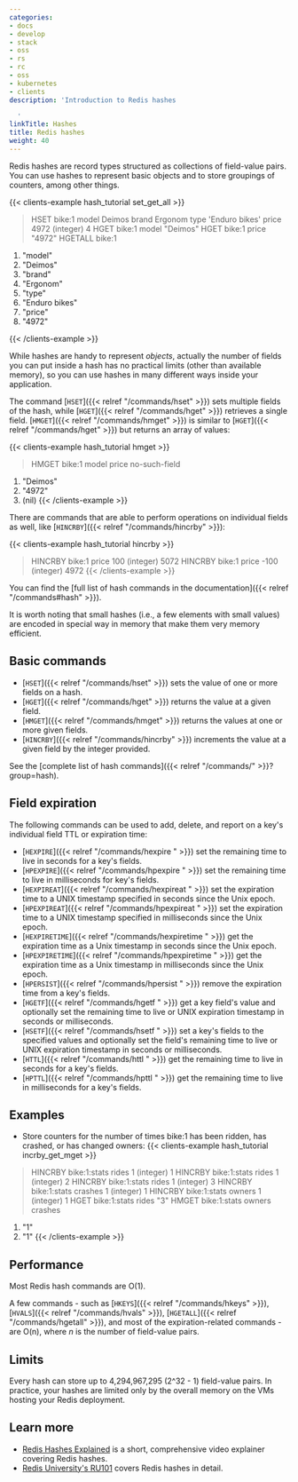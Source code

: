 ```yaml
---
categories:
- docs
- develop
- stack
- oss
- rs
- rc
- oss
- kubernetes
- clients
description: 'Introduction to Redis hashes

  '
linkTitle: Hashes
title: Redis hashes
weight: 40
---
```


Redis hashes are record types structured as collections of field-value pairs.
You can use hashes to represent basic objects and to store groupings of counters, among other things.

{{< clients-example hash_tutorial set_get_all >}}
> HSET bike:1 model Deimos brand Ergonom type 'Enduro bikes' price 4972
(integer) 4
> HGET bike:1 model
"Deimos"
> HGET bike:1 price
"4972"
> HGETALL bike:1
1) "model"
2) "Deimos"
3) "brand"
4) "Ergonom"
5) "type"
6) "Enduro bikes"
7) "price"
8) "4972"

{{< /clients-example >}}

While hashes are handy to represent *objects*, actually the number of fields you can
put inside a hash has no practical limits (other than available memory), so you can use
hashes in many different ways inside your application.

The command [`HSET`]({{< relref "/commands/hset" >}}) sets multiple fields of the hash, while [`HGET`]({{< relref "/commands/hget" >}}) retrieves
a single field. [`HMGET`]({{< relref "/commands/hmget" >}}) is similar to [`HGET`]({{< relref "/commands/hget" >}}) but returns an array of values:

{{< clients-example hash_tutorial hmget >}}
> HMGET bike:1 model price no-such-field
1) "Deimos"
2) "4972"
3) (nil)
{{< /clients-example >}}

There are commands that are able to perform operations on individual fields
as well, like [`HINCRBY`]({{< relref "/commands/hincrby" >}}):

{{< clients-example hash_tutorial hincrby >}}
> HINCRBY bike:1 price 100
(integer) 5072
> HINCRBY bike:1 price -100
(integer) 4972
{{< /clients-example >}}

You can find the [full list of hash commands in the documentation]({{< relref "/commands#hash" >}}).

It is worth noting that small hashes (i.e., a few elements with small values) are
encoded in special way in memory that make them very memory efficient.

## Basic commands

* [`HSET`]({{< relref "/commands/hset" >}}) sets the value of one or more fields on a hash.
* [`HGET`]({{< relref "/commands/hget" >}}) returns the value at a given field.
* [`HMGET`]({{< relref "/commands/hmget" >}}) returns the values at one or more given fields.
* [`HINCRBY`]({{< relref "/commands/hincrby" >}}) increments the value at a given field by the integer provided.

See the [complete list of hash commands]({{< relref "/commands/" >}}?group=hash).

## Field expiration

The following commands can be used to add, delete, and report on a key's individual field TTL or expiration time:

* [`HEXPIRE`]({{< relref "/commands/hexpire " >}}) set the remaining time to live in seconds for a key's fields.
* [`HPEXPIRE`]({{< relref "/commands/hpexpire " >}}) set the remaining time to live in milliseconds for key's fields.
* [`HEXPIREAT`]({{< relref "/commands/hexpireat " >}}) set the expiration time to a UNIX timestamp specified in seconds since the Unix epoch.
* [`HPEXPIREAT`]({{< relref "/commands/hpexpireat " >}}) set the expiration time to a UNIX timestamp specified in milliseconds since the Unix epoch.
* [`HEXPIRETIME`]({{< relref "/commands/hexpiretime " >}}) get the expiration time as a Unix timestamp in seconds since the Unix epoch.
* [`HPEXPIRETIME`]({{< relref "/commands/hpexpiretime " >}}) get the expiration time as a Unix timestamp in milliseconds since the Unix epoch.
* [`HPERSIST`]({{< relref "/commands/hpersist " >}}) remove the expiration time from a key's fields.
* [`HGETF`]({{< relref "/commands/hgetf " >}}) get a key field's value and optionally set the remaining time to live or UNIX expiration timestamp in seconds or milliseconds.
* [`HSETF`]({{< relref "/commands/hsetf " >}}) set a key's fields to the specified values and optionally set the field's remaining time to live or UNIX expiration timestamp in seconds or milliseconds.
* [`HTTL`]({{< relref "/commands/httl " >}}) get the remaining time to live in seconds for a key's fields.
* [`HPTTL`]({{< relref "/commands/hpttl " >}}) get the remaining time to live in milliseconds for a key's fields.

## Examples

* Store counters for the number of times bike:1 has been ridden, has crashed, or has changed owners:
{{< clients-example hash_tutorial incrby_get_mget >}}
> HINCRBY bike:1:stats rides 1
(integer) 1
> HINCRBY bike:1:stats rides 1
(integer) 2
> HINCRBY bike:1:stats rides 1
(integer) 3
> HINCRBY bike:1:stats crashes 1
(integer) 1
> HINCRBY bike:1:stats owners 1
(integer) 1
> HGET bike:1:stats rides
"3"
> HMGET bike:1:stats owners crashes
1) "1"
2) "1"
{{< /clients-example >}}


## Performance

Most Redis hash commands are O(1).

A few commands - such as [`HKEYS`]({{< relref "/commands/hkeys" >}}), [`HVALS`]({{< relref "/commands/hvals" >}}), [`HGETALL`]({{< relref "/commands/hgetall" >}}), and most of the expiration-related commands - are O(n), where _n_ is the number of field-value pairs.

## Limits

Every hash can store up to 4,294,967,295 (2^32 - 1) field-value pairs.
In practice, your hashes are limited only by the overall memory on the VMs hosting your Redis deployment.

## Learn more

* [Redis Hashes Explained](https://www.youtube.com/watch?v=-KdITaRkQ-U) is a short, comprehensive video explainer covering Redis hashes.
* [Redis University's RU101](https://university.redis.com/courses/ru101/) covers Redis hashes in detail.